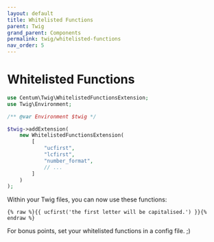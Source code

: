 ```yaml
---
layout: default
title: Whitelisted Functions
parent: Twig
grand_parent: Components
permalink: twig/whitelisted-functions
nav_order: 5
---
```




# Whitelisted Functions

```php
use Centum\Twig\WhitelistedFunctionsExtension;
use Twig\Environment;

/** @var Environment $twig */

$twig->addExtension(
    new WhitelistedFunctionsExtension(
        [
            "ucfirst",
            "lcfirst",
            "number_format",
            // ...
        ]
    )
);
```

Within your Twig files, you can now use these functions:

```twig
{% raw %}{{ ucfirst('the first letter will be capitalised.') }}{% endraw %}
```

For bonus points, set your whitelisted functions in a config file. ;)

